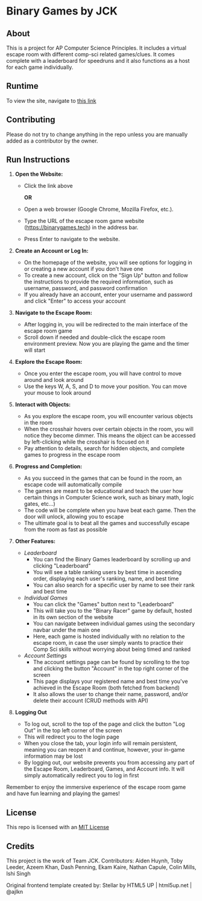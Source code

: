 
# Binary Games by JCK

## About
This is a project for AP Computer Science Principles. It includes a virtual escape room with different comp-sci related games/clues. It comes complete with a leaderboard for speedruns and it also functions as a host for each game individually.

## Runtime

To view the site, navigate to [this link](https://toby-leeder.github.io/binarygames-frontend)

## Contributing

Please do not try to change anything in the repo unless you are manually added as a contributor by the owner.

## Run Instructions

1. **Open the Website:**
   - Click the link above

       **OR**
   - Open a web browser (Google Chrome, Mozilla Firefox, etc.).
   - Type the URL of the escape room game website (https://binarygames.tech) in the address bar.
   - Press Enter to navigate to the website.

3. **Create an Account or Log In:**
   - On the homepage of the website, you will see options for logging in or creating a new account if you don't have one
   - To create a new account, click on the "Sign Up" button and follow the instructions to provide the required information, such as username, password, and password confirmation
   - If you already have an account, enter your username and password and click "Enter" to access your account

4. **Navigate to the Escape Room:**
   - After logging in, you will be redirected to the main interface of the escape room game
   - Scroll down if needed and double-click the escape room environment preview. Now you are playing the game and the timer will start

5. **Explore the Escape Room:**
   - Once you enter the escape room, you will have control to move around and look around
   - Use the keys W, A, S, and D to move your position. You can move your mouse to look around

6. **Interact with Objects:**
   - As you explore the escape room, you will encounter various objects in the room
   - When the crosshair hovers over certain objects in the room, you will notice they become dimmer. This means the object can be accessed by left-clicking while the crosshair is focused on it
   - Pay attention to details, search for hidden objects, and complete games to progress in the escape room

7. **Progress and Completion:**
   - As you succeed in the games that can be found in the room, an escape code will automatically compile
   - The games are meant to be educational and teach the user how certain things in Computer Science work, such as binary math, logic gates, etc...)
   - The code will be complete when you have beat each game. Then the door will unlock, allowing you to escape
   - The ultimate goal is to beat all the games and successfully escape from the room as fast as possible

8. **Other Features:**
   - *Leaderboard*
     - You can find the Binary Games leaderboard by scrolling up and clicking "Leaderboard"
     - You will see a table ranking users by best time in ascending order, displaying each user's ranking, name, and best time
     - You can also search for a specific user by name to see their rank and best time
   - *Individual Games*
     - You can click the "Games" button next to "Leaderboard" 
     - This will take you to the "Binary Racer" game by default, hosted in its own section of the website
     - You can navigate between individual games using the secondary navbar under the main one
     - Here, each game is hosted individually with no relation to the escape room, in case the user simply wants to practice their Comp Sci skills without worrying about being timed and ranked
   - *Account Settings*
     - The account settings page can be found by scrolling to the top and clicking the button "Account" in the top right corner of the screen
     - This page displays your registered name and best time you've achieved in the Escape Room (both fetched from backend)
     - It also allows the user to change their name, password, and/or delete their account (CRUD methods with API)

9. **Logging Out**
   - To log out, scroll to the top of the page and click the button "Log Out" in the top left corner of the screen
   - This will redirect you to the login page
   - When you close the tab, your login info will remain persistent, meaning you can reopen it and continue, however, your in-game information may be lost
   - By logging out, our website prevents you from accessing any part of the Escape Room, Leaderboard, Games, and Account info. It will simply automatically redirect you to log in first


Remember to enjoy the immersive experience of the escape room game and have fun learning and playing the games!

## License

This repo is licensed with an [MIT License]([https://github.com/toby-leeder/binarygames-frontend](https://github.com/Toby-Leeder/binarygames-frontend/blob/d1c28609ae34b7b1ad9780cb763794bfd625848c/LICENSE.md))

## Credits

This project is the work of Team JCK. Contributors: Aiden Huynh, Toby Leeder, Azeem Khan, Dash Penning, Ekam Kaire, Nathan Capule, Colin Mills, Ishi Singh


Original frontend template created by:
Stellar by HTML5 UP | 
html5up.net | @ajlkn
